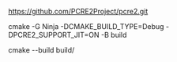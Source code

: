 https://github.com/PCRE2Project/pcre2.git

cmake -G Ninja -DCMAKE_BUILD_TYPE=Debug -DPCRE2_SUPPORT_JIT=ON -B build

cmake --build build/

